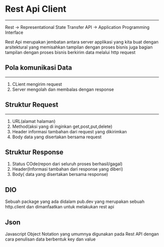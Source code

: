 # Rest Api Client
 ---
Rest -> Representational State Transfer 
API -> Application Programming Interface

Rest Api merupakan jembatan antara server applikasi yang kita buat dengan arsitektural yang memisahkan tampilan dengan proses bisnis juga bagian tampilan dengan proses bisnis berkirim data melalui http request

## Pola komunikasi Data
---
1. CLient mengirim request
2. Server mengolah dan membalas dengan response

## Struktur Request 
---
1. URL(alamat halaman)
2. Method(aksi yang di inginkan get,post,put,delete)
3. Header informasi tambahan dari request yang dikirimkan
4. Body data yang disertakan bersama request

## Struktur Response
1. Status COde(repon dari seluruh proses berhasil/gagal)
2. Header(Informasi tambahan dari response yang diberi)
3. Body( data yang disertakan bersama response)

## DIO
Sebuah package yang ada didalam pub.dev yang merupakan sebuah http.client dan dimanfaatkan untuk melakukan rest api

## Json
Javascript Object Notation yang umumnya digunakan pada Rest API dengan  cara penulisan data berbentuk key dan value 

